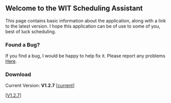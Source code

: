 ## Welcome to the WIT Scheduling Assistant 

This page contains basic information about the application, along with a link to the latest version. I hope this application can be of use to some of you, best of luck scheduling. 

### Found a Bug?

If you find a bug, I would be happy to help fix it. Please report any problems [Here](https://github.com/QuantumCoding/WIT-Scheduling-Assistant/issues).

### Download

Current Version: __V1.2.7__ [[current](TestC)]

[[V1.2.7](Text2)]
